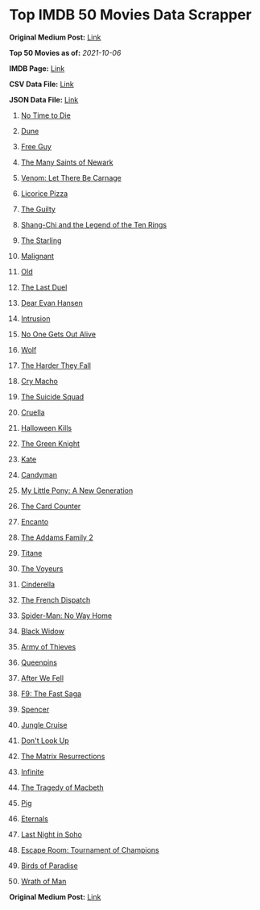 # Top IMDB 50 Movies Data Scrapper

**Original Medium Post:** [Link](https://medium.com/@nishantsahoo/which-movie-should-i-watch-5c83a3c0f5b1) 

**Top 50 Movies as of:** _2021-10-06_

**IMDB Page:** [Link](http://www.imdb.com/search/title?release_date=2021,2021&title_type=feature)

**CSV Data File:** [Link](/Data/data.csv)

**JSON Data File:** [Link](/Data/data.json)

1. [No Time to Die](https://www.imdb.com/title/tt2382320/?ref_=adv_li_tt)

2. [Dune](https://www.imdb.com/title/tt1160419/?ref_=adv_li_tt)

3. [Free Guy](https://www.imdb.com/title/tt6264654/?ref_=adv_li_tt)

4. [The Many Saints of Newark](https://www.imdb.com/title/tt8110232/?ref_=adv_li_tt)

5. [Venom: Let There Be Carnage](https://www.imdb.com/title/tt7097896/?ref_=adv_li_tt)

6. [Licorice Pizza](https://www.imdb.com/title/tt11271038/?ref_=adv_li_tt)

7. [The Guilty](https://www.imdb.com/title/tt9421570/?ref_=adv_li_tt)

8. [Shang-Chi and the Legend of the Ten Rings](https://www.imdb.com/title/tt9376612/?ref_=adv_li_tt)

9. [The Starling](https://www.imdb.com/title/tt5164438/?ref_=adv_li_tt)

10. [Malignant](https://www.imdb.com/title/tt3811906/?ref_=adv_li_tt)

11. [Old](https://www.imdb.com/title/tt10954652/?ref_=adv_li_tt)

12. [The Last Duel](https://www.imdb.com/title/tt4244994/?ref_=adv_li_tt)

13. [Dear Evan Hansen](https://www.imdb.com/title/tt9357050/?ref_=adv_li_tt)

14. [Intrusion](https://www.imdb.com/title/tt5563324/?ref_=adv_li_tt)

15. [No One Gets Out Alive](https://www.imdb.com/title/tt13056008/?ref_=adv_li_tt)

16. [Wolf](https://www.imdb.com/title/tt10698174/?ref_=adv_li_tt)

17. [The Harder They Fall](https://www.imdb.com/title/tt10696784/?ref_=adv_li_tt)

18. [Cry Macho](https://www.imdb.com/title/tt1924245/?ref_=adv_li_tt)

19. [The Suicide Squad](https://www.imdb.com/title/tt6334354/?ref_=adv_li_tt)

20. [Cruella](https://www.imdb.com/title/tt3228774/?ref_=adv_li_tt)

21. [Halloween Kills](https://www.imdb.com/title/tt10665338/?ref_=adv_li_tt)

22. [The Green Knight](https://www.imdb.com/title/tt9243804/?ref_=adv_li_tt)

23. [Kate](https://www.imdb.com/title/tt7737528/?ref_=adv_li_tt)

24. [Candyman](https://www.imdb.com/title/tt9347730/?ref_=adv_li_tt)

25. [My Little Pony: A New Generation](https://www.imdb.com/title/tt10101702/?ref_=adv_li_tt)

26. [The Card Counter](https://www.imdb.com/title/tt11196036/?ref_=adv_li_tt)

27. [Encanto](https://www.imdb.com/title/tt2953050/?ref_=adv_li_tt)

28. [The Addams Family 2](https://www.imdb.com/title/tt11125620/?ref_=adv_li_tt)

29. [Titane](https://www.imdb.com/title/tt10944760/?ref_=adv_li_tt)

30. [The Voyeurs](https://www.imdb.com/title/tt11235772/?ref_=adv_li_tt)

31. [Cinderella](https://www.imdb.com/title/tt10155932/?ref_=adv_li_tt)

32. [The French Dispatch](https://www.imdb.com/title/tt8847712/?ref_=adv_li_tt)

33. [Spider-Man: No Way Home](https://www.imdb.com/title/tt10872600/?ref_=adv_li_tt)

34. [Black Widow](https://www.imdb.com/title/tt3480822/?ref_=adv_li_tt)

35. [Army of Thieves](https://www.imdb.com/title/tt13024674/?ref_=adv_li_tt)

36. [Queenpins](https://www.imdb.com/title/tt9054192/?ref_=adv_li_tt)

37. [After We Fell](https://www.imdb.com/title/tt13069986/?ref_=adv_li_tt)

38. [F9: The Fast Saga](https://www.imdb.com/title/tt5433138/?ref_=adv_li_tt)

39. [Spencer](https://www.imdb.com/title/tt12536294/?ref_=adv_li_tt)

40. [Jungle Cruise](https://www.imdb.com/title/tt0870154/?ref_=adv_li_tt)

41. [Don't Look Up](https://www.imdb.com/title/tt11286314/?ref_=adv_li_tt)

42. [The Matrix Resurrections](https://www.imdb.com/title/tt10838180/?ref_=adv_li_tt)

43. [Infinite](https://www.imdb.com/title/tt6654210/?ref_=adv_li_tt)

44. [The Tragedy of Macbeth](https://www.imdb.com/title/tt10095582/?ref_=adv_li_tt)

45. [Pig](https://www.imdb.com/title/tt11003218/?ref_=adv_li_tt)

46. [Eternals](https://www.imdb.com/title/tt9032400/?ref_=adv_li_tt)

47. [Last Night in Soho](https://www.imdb.com/title/tt9639470/?ref_=adv_li_tt)

48. [Escape Room: Tournament of Champions](https://www.imdb.com/title/tt9844522/?ref_=adv_li_tt)

49. [Birds of Paradise](https://www.imdb.com/title/tt11771006/?ref_=adv_li_tt)

50. [Wrath of Man](https://www.imdb.com/title/tt11083552/?ref_=adv_li_tt)

**Original Medium Post:** [Link](https://medium.com/@nishantsahoo/which-movie-should-i-watch-5c83a3c0f5b1) 

